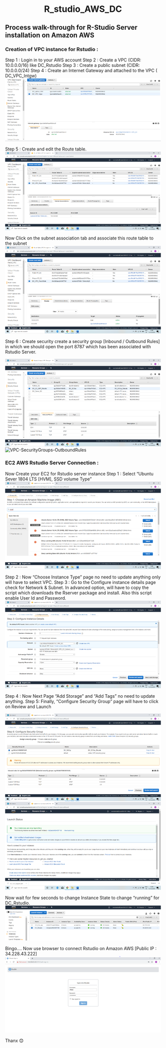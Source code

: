 # <p align="center"> R_studio_AWS_DC</p>
## Process walk-through for R-Studio Server installation on Amazon AWS


### Creation of VPC instance for Rstudio :
Step 1 : Login in to your AWS account 
Step 2 : Create a VPC (CIDR: 10.0.0.0/16) like DC_Rstudio
Step 3 : Create a public subnet (CIDR: 10.0.0.0/24)
Step 4 : Create an Internet Gateway and attached to the VPC ( DC_VPC_Intgw) 
![VPC-InternetGateways ](VPC-InternetGateways-Step4.png)
 
Step 5 : Create and edit the Route table.  
![VPC-RouteTables-SubnetAssociations](VPC-RouteTables-SubnetAssociations.png)

Now Click on the subnet association tab and associate this route table to the subnet
![VPC-RouteTables](VPC-RouteTables.png)
 
Step 6 : Create security create a security group [Inbound / Outbound Rules] in which we should open the port 8787 which has been associated with Rstudio Server.

![VPC-SecurityGroups-InboundRules](VPC-SecurityGroups-InboundRules-Step61.png)
![VPC-SecurityGroups-OutboundRules](VPC-SecurityGroups-OutboundRules-Step61.png)
 

### EC2 AWS Rstudio Server Connection :
Now Create your EC2 for Rstudio server instance
Step 1 : Select “Ubuntu Sever 1804 LTS [HVM], SSD volume Type”
![AWS-Rstudio-EC2-Ubuntu-Server-18-04](AWS-Rstudio-EC2-Ubuntu-Server-18-04.png)
 

Step 2 : 
Now “Choose Instance Type” page no need to update anything only will have to select VPC.
Step 3 :
 Go to the Configure instance details page check for Network & Subnet.
In advanced option, will have to copy the script which downloads the Rserver package and install. Also this script enable User Id and Password.
![AWS-Rstudio-Configure_Instance_Details](AWS-Rstudio-Configure_Instance_Details.png)

Step 4 : Now Next Page “Add Storage” and “Add Tags” no need to update anything.
Step 5: Finally, “Configure Security Group” page will have to click on Review and Launch

![AWS-Rstudio-EC2-Review&Launch](AWS-Rstudio-EC2-Review&Launch.png)
![AWS-Rstudio-EC2-LaunchStatus](AWS-Rstudio-EC2-LaunchStatus.png)

Now wait for few seconds to change Instance State to change “running” for DC_Rstudio.
![AWS-Rstudio-EC2-Dashboard-RunningStatus](AWS-Rstudio-EC2-Dashboard-RunningStatus.png) 

Bingo…. Now use browser to connect Rstudio  on Amazon AWS [Public IP : 34.228.43.222]
![R-Studio-SignIn-AWS](R-Studio-SignIn-AWS.png)


Thanx 😊



